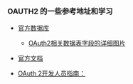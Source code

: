 ### OAUTH2 的一些参考地址和学习

* [官方数据库](https://github.com/spring-projects/spring-security-oauth/blob/master/spring-security-oauth2/src/test/resources/schema.sql)
    * [OAuth2相关数据表字段的详细图片](../png/oauth2.png)
  
* [官方文档](file:///C:/Users/huazai/Downloads/RFC6749%20OAuth%202.0(final).html)
  
* [OAuth 2开发人员指南：](https://projects.spring.io/spring-security-oauth/docs/oauth2.html)
